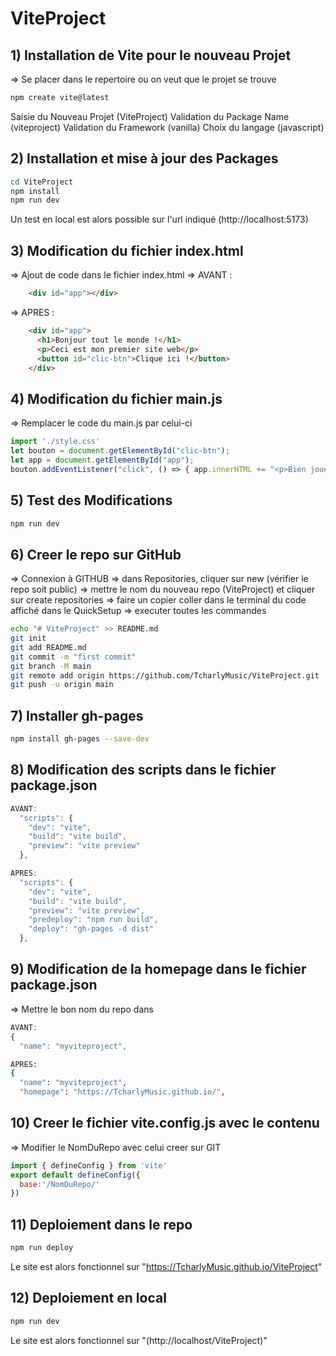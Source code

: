 # ViteProject

## 1) Installation de Vite pour le nouveau Projet 
=> Se placer dans le repertoire ou on veut que le projet se trouve
```bash
npm create vite@latest
```
Saisie du Nouveau Projet (ViteProject)
Validation du Package Name (viteproject)
Validation du Framework (vanilla)
Choix du langage (javascript)

## 2) Installation et mise à jour des Packages
```bash
cd ViteProject
npm install
npm run dev
```
Un test en local est alors possible sur l'url indiqué (http://localhost:5173)

## 3) Modification du fichier index.html
=> Ajout de code dans le fichier index.html
=> AVANT :
```html
    <div id="app"></div>
```
=> APRES :
```html
    <div id="app">
      <h1>Bonjour tout le monde !</h1>
      <p>Ceci est mon premier site web</p>
      <button id="clic-btn">Clique ici !</button>
    </div>
```

## 4) Modification du fichier main.js
=> Remplacer le code du main.js par celui-ci
```js
import './style.css'
let bouton = document.getElementById("clic-btn");
let app = document.getElementById("app");
bouton.addEventListener("click", () => { app.innerHTML += "<p>Bien joué !</p>" })
```

## 5) Test des Modifications
```bash
npm run dev
```

## 6) Creer le repo sur GitHub
=> Connexion à GITHUB
=> dans Repositories, cliquer sur new (vérifier le repo soit public)
=> mettre le nom du nouveau repo (ViteProject) et cliquer sur create repositories
=> faire un copier coller dans le terminal du code affiché dans le QuickSetup
=> executer toutes les commandes

```bash
echo "# ViteProject" >> README.md
git init
git add README.md
git commit -m "first commit"
git branch -M main
git remote add origin https://github.com/TcharlyMusic/ViteProject.git
git push -u origin main
```

## 7) Installer gh-pages
```bash
npm install gh-pages --save-dev
```

## 8) Modification des scripts dans le fichier package.json
```js
AVANT:
  "scripts": {
    "dev": "vite",
    "build": "vite build",
    "preview": "vite preview"
  },
```
```js
APRES:
  "scripts": {
    "dev": "vite",
    "build": "vite build",
    "preview": "vite preview",
    "predeploy": "npm run build",
    "deploy": "gh-pages -d dist"
  },
```

## 9) Modification de la homepage dans le fichier package.json
=> Mettre le bon nom du repo dans <username> 
```js
AVANT:
{
  "name": "myviteproject",
```
```bash
APRES:
{
  "name": "myviteproject",
  "homepage": "https://TcharlyMusic.github.io/",
```

## 10) Creer le fichier vite.config.js avec le contenu
=> Modifier le NomDuRepo avec celui creer sur GIT
```js
import { defineConfig } from 'vite'
export default defineConfig({
  base:'/NomDuRepo/'
})
```

## 11) Deploiement dans le repo
```bash
npm run deploy
```
Le site est alors fonctionnel sur "https://TcharlyMusic.github.io/ViteProject"

## 12) Deploiement en local
```bash
npm run dev
```
Le site est alors fonctionnel sur "(http://localhost/ViteProject)"

